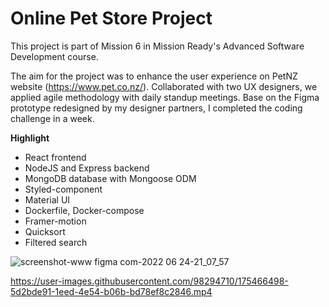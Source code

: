 # Online Pet Store Project

This project is part of Mission 6 in Mission Ready's Advanced Software Development course. 

The aim for the project was to enhance the user experience on PetNZ website (https://www.pet.co.nz/). Collaborated with two UX designers, we applied agile methodology with daily standup meetings. Base on the Figma prototype redesigned by my designer partners, I completed the coding challenge in a week.

__Highlight__
- React frontend
- NodeJS and Express backend
- MongoDB database with Mongoose ODM
- Styled-component
- Material UI
- Dockerfile, Docker-compose
- Framer-motion
- Quicksort
- Filtered search

![screenshot-www figma com-2022 06 24-21_07_57](https://user-images.githubusercontent.com/98294710/175503353-1ee5f300-488c-4827-9193-02c6ca812702.png)

https://user-images.githubusercontent.com/98294710/175466498-5d2bde91-1eed-4e54-b06b-bd78ef8c2846.mp4


